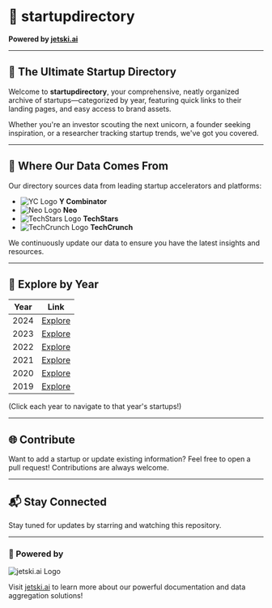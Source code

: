 # 🚀 startupdirectory

**Powered by [jetski.ai](https://jetski.ai)**

---

## 🌟 The Ultimate Startup Directory

Welcome to **startupdirectory**, your comprehensive, neatly organized archive of startups—categorized by year, featuring quick links to their landing pages, and easy access to brand assets. 

Whether you're an investor scouting the next unicorn, a founder seeking inspiration, or a researcher tracking startup trends, we've got you covered.

---

## 📍 Where Our Data Comes From

Our directory sources data from leading startup accelerators and platforms:

- ![YC Logo](https://upload.wikimedia.org/wikipedia/en/thumb/b/bc/Y_Combinator_logo.svg/1280px-Y_Combinator_logo.svg.png) **Y Combinator**
- ![Neo Logo](https://neo.com/neo-logo.svg) **Neo**
- ![TechStars Logo](https://upload.wikimedia.org/wikipedia/commons/thumb/c/c4/Techstars_Logo.png/1024px-Techstars_Logo.png) **TechStars**
- ![TechCrunch Logo](https://upload.wikimedia.org/wikipedia/commons/thumb/6/64/TechCrunch_logo.svg/2560px-TechCrunch_logo.svg.png) **TechCrunch**

We continuously update our data to ensure you have the latest insights and resources.

---

## 📂 Explore by Year

| Year | Link |
|------|------|
| 2024 | [Explore](2024/) |
| 2023 | [Explore](2023/) |
| 2022 | [Explore](2022/) |
| 2021 | [Explore](2021/) |
| 2020 | [Explore](2020/) |
| 2019 | [Explore](2019/) |

(Click each year to navigate to that year's startups!)

---

## 🌐 Contribute

Want to add a startup or update existing information? Feel free to open a pull request! Contributions are always welcome.

---

## 📬 Stay Connected

Stay tuned for updates by starring and watching this repository.

---

### 🚤 Powered by

![jetski.ai Logo](https://jetski.ai/logo.png)

Visit [jetski.ai](https://jetski.ai) to learn more about our powerful documentation and data aggregation solutions!
